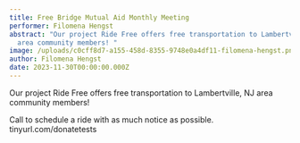```yaml
---
title: Free Bridge Mutual Aid Monthly Meeting
performer: Filomena Hengst
abstract: "Our project Ride Free offers free transportation to Lambertville, NJ
  area community members! "
image: /uploads/c0cff8d7-a155-458d-8355-9748e0a4df11-filomena-hengst.png
author: Filomena Hengst
date: 2023-11-30T00:00:00.000Z
---
```

Our project Ride Free offers free transportation to Lambertville, NJ area community members! 

Call to schedule a ride with as much notice as possible.
tinyurl.com/donatetests